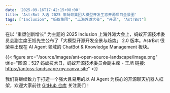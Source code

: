 ```yaml
---
date: '2025-09-16T17:42:15+08:00'
title: 'AstrBot 入选 2025 年蚂蚁集团大模型开发生态开源项目全景图'
tags: ["Inclusion", "蚂蚁集团", "上海外滩大会", "开源", "AstrBot"]
---
```


在以 “重塑创新增长” 为主题的 2025 Inclusion 上海外滩大会上，蚂蚁开源技术委员会副主席王旭先生公布了「大模型开源开发全景与趋势」 2.0 版本。AstrBot 很荣幸出现在 AI Agent 领域的 ChatBot & Knowledge Management 板块。

{{< figure src="/source/images/ant-open-source-landscape/image.png" title="图源：527 蚂蚁技术日，蚂蚁开源技术委员会副主席 - 王旭 链接: https://antoss-landscape.my.canva.site" >}}

我们将继续致力于打造一个强大且易用的以 AI Agent 为核心的开源聊天机器人框架，欢迎大家前往 [GitHub 仓库](https://github.com/AntGroup/AstrBot) 关注我们！
